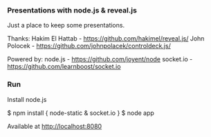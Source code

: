 ### Presentations with node.js & reveal.js

Just a place to keep some presentations. 

Thanks:
Hakim El Hattab - https://github.com/hakimel/reveal.js/ 
John Polocek - https://github.com/johnpolacek/controldeck.js/

Powered by:
node.js - https://github.com/joyent/node
socket.io - https://github.com/learnboost/socket.io
 

### Run

Install node.js 

$ npm install { node-static & socket.io }
$ node app

Available at [http://localhost:8080](http://localhost:8080)
